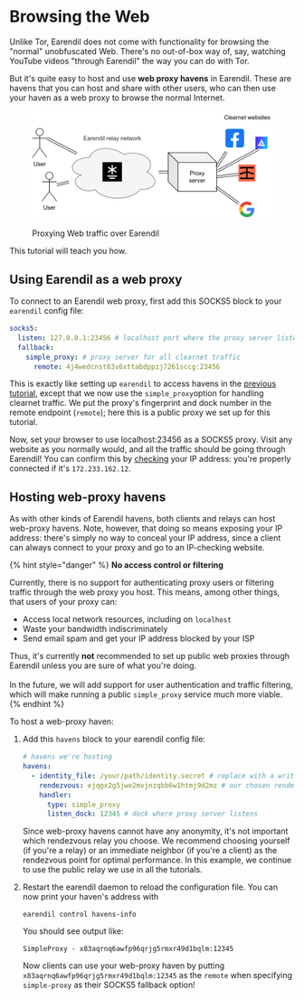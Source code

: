 # Browsing the Web

Unlike Tor, Earendil does not come with functionality for browsing the "normal" unobfuscated Web. There's no out-of-box way of, say, watching YouTube videos "through Earendil" the way you can do with Tor.

But it's quite easy to host and use **web proxy havens** in Earendil. These are havens that you can host and share with other users, who can then use your haven as a web proxy to browse the normal Internet.

<figure><img src="../.gitbook/assets/image (4) (1).png" alt=""><figcaption><p>Proxying Web traffic over Earendil</p></figcaption></figure>

This tutorial will teach you how.

## Using Earendil as a web proxy

To connect to an Earendil web proxy, first add this SOCKS5 block to your `earendil` config file:

```yaml
socks5:
  listen: 127.0.0.1:23456 # localhost port where the proxy server listens
  fallback:
    simple_proxy: # proxy server for all clearnet traffic
      remote: 4j4wedcnst83v6xttabdppzj7261sccg:23456
```

This is exactly like setting up `earendil` to access havens in the [previous tutorial](using-havens.md), except that we now use the `simple_proxy`option for handling clearnet traffic. We put the proxy's fingerprint and dock number in the remote endpoint (`remote`); here this is a public proxy we set up for this tutorial.

Now, set your browser to use localhost:23456 as a SOCKS5 proxy. Visit any website as you normally would, and all the traffic should be going through Earendil! You can confirm this by [checking](https://bgp.he.net/) your IP address: you're properly connected if it's `172.233.162.12`.

## Hosting web-proxy havens

As with other kinds of Earendil havens, both clients and relays can host web-proxy havens. Note, however, that doing so means exposing your IP address: there's simply no way to conceal your IP address, since a client can always connect to your proxy and go to an IP-checking website.

{% hint style="danger" %}
**No access control or filtering**

Currently, there is no support for authenticating proxy users or filtering traffic through the web proxy you host. This means, among other things, that users of your proxy can:

* Access local network resources, including on `localhost`&#x20;
* Waste your bandwidth indiscriminately
* Send email spam and get your IP address blocked by your ISP

Thus, it's currently **not** recommended to set up public web proxies through Earendil unless you are sure of what you're doing.\
\
In the future, we will add support for user authentication and traffic filtering, which will make running a public `simple_proxy`  service much more viable.
{% endhint %}

To host a web-proxy haven:

1.  Add this `havens` block to your earendil config file:

    ```yaml
    # havens we're hosting
    havens:
      - identity_file: /your/path/identity.secret # replace with a writable path for storing identity secret
        rendezvous: ejqgx2g5jwe2mvjnzqbb6w1htmj9d2mz # our chosen rendezvous relay
        handler:
          type: simple_proxy
          listen_dock: 12345 # dock where proxy server listens
    ```

    Since web-proxy havens cannot have any anonymity, it's not important which rendezvous relay you choose. We recommend choosing yourself (if you're a relay) or an immediate neighbor (if you're a client) as the rendezvous point for optimal performance. In this example, we continue to use the public relay we use in all the tutorials.
2.  Restart the earendil daemon to reload the configuration file. You can now print your haven's address with

    ```shell-session
    earendil control havens-info
    ```

    You should see output like:

    ```
    SimpleProxy - x83aqrnq6awfp96qrjg5rmxr49d1bqlm:12345
    ```

    Now clients can use your web-proxy haven by putting `x83aqrnq6awfp96qrjg5rmxr49d1bqlm:12345` as the `remote` when specifying `simple-proxy` as their SOCKS5 fallback option!
